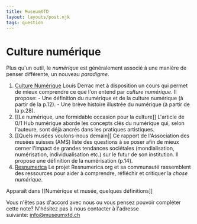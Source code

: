 ```yaml
---
title: MuseumXTD
layout: layouts/post.njk
tags: question
---
```

# Culture numérique
Plus qu'un outil, le *numérique* est généralement associé à une manière de penser différente, un nouveau *paradigme*.   

1. [Culture Numérique](https://louisderrac.com/files/cours/culture-numerique/culture-numerique-1.pdf)
   Louis Derrac met à disposition un cours qui permet de mieux comprendre ce que l'on entend par _culture numérique_. Il propose:
	   - Une définition du numérique et de la culture numérique (à partir de la p.12).
	   - Une brève histoire illustrée du numérique (à partir de la p.28).
2. [[Le numérique, une formidable occasion pour la culture]]
   L'article de 0/1 Hub numérique aborde les concepts clés du numérique qui, selon l'auteure, sont déjà ancrés dans les pratiques artistiques. 
3. [[Quels musées voulons-nous demain]] 
   Ce rapport de l'Association des musées suisses (AMS) liste des questions à se poser afin de mieux cerner l'impact de grandes tendances sociétales (mondialisation, numérisation, individualisation etc.) sur le futur de son institution. Il propose une définition de la numérisation (p.14).
4. [Resnumerica](https://resnumerica.org/)
   Le projet Resnumerica.org et sa communauté rassemblent des ressources pour aider à comprendre, réfléchir et critiquer la *chose numérique*. 


Apparaît dans [[Numérique et musée, quelques définitions]]

Vous n'êtes pas d'accord avec nous ou vous pensez pouvoir compléter cette note? N'hésitez pas à nous contacter à l'adresse suivante: [info@museumxtd.ch](mailto:info@museumxtd.ch)